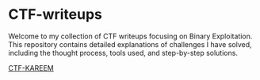 # CTF-writeups
Welcome to my collection of CTF writeups focusing on Binary Exploitation. This repository contains detailed explanations of challenges I have solved, including the thought process, tools used, and step-by-step solutions.
  
[CTF-KAREEM](CTF-KAREEM/)
